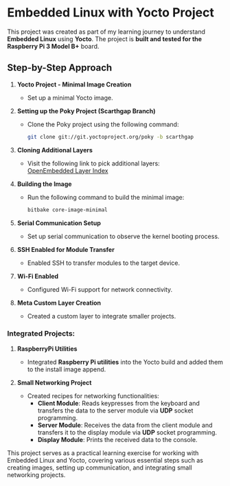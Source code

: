 # Embedded Linux with Yocto Project

This project was created as part of my learning journey to understand **Embedded Linux** using **Yocto**. The project is **built and tested for the Raspberry Pi 3 Model B+** board.

## Step-by-Step Approach

1. **Yocto Project - Minimal Image Creation**
   - Set up a minimal Yocto image.
   
2. **Setting up the Poky Project (Scarthgap Branch)**
   - Clone the Poky project using the following command:
     ```bash
     git clone git://git.yoctoproject.org/poky -b scarthgap
     ```

3. **Cloning Additional Layers**
   - Visit the following link to pick additional layers:  
     [OpenEmbedded Layer Index](https://layers.openembedded.org/layerindex/branch/master/layers/)
   
4. **Building the Image**
   - Run the following command to build the minimal image:
     ```bash
     bitbake core-image-minimal
     ```

5. **Serial Communication Setup**
   - Set up serial communication to observe the kernel booting process.

6. **SSH Enabled for Module Transfer**
   - Enabled SSH to transfer modules to the target device.

7. **Wi-Fi Enabled**
   - Configured Wi-Fi support for network connectivity.

8. **Meta Custom Layer Creation**
   - Created a custom layer to integrate smaller projects.

### Integrated Projects:

1. **RaspberryPi Utilities**
   - Integrated **Raspberry Pi utilities** into the Yocto build and added them to the install image append.

2. **Small Networking Project**
   - Created recipes for networking functionalities:
     - **Client Module**: Reads keypresses from the keyboard and transfers the data to the server module via **UDP** socket programming.
     - **Server Module**: Receives the data from the client module and transfers it to the display module via **UDP** socket programming.
     - **Display Module**: Prints the received data to the console.

This project serves as a practical learning exercise for working with Embedded Linux and Yocto, covering various essential steps such as creating images, setting up communication, and integrating small networking projects.

